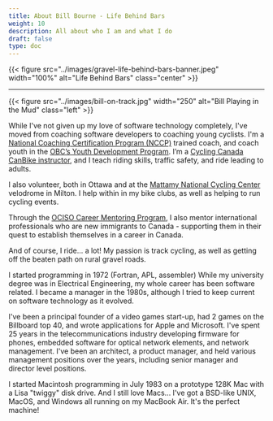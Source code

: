 ```yaml
---
title: About Bill Bourne - Life Behind Bars
weight: 10
description: All about who I am and what I do
draft: false
type: doc
---
```


{{< figure src="../images/gravel-life-behind-bars-banner.jpeg" width="100%" alt="Life Behind Bars" class="center" >}}

***

{{< figure src="../images/bill-on-track.jpg" width="250" alt="Bill Playing in the Mud" class="left" >}}

While I've not given up my love of software technology completely, I've moved from coaching software developers to coaching young cyclists. I'm a [National Coaching Certification Program (NCCP)](https://coach.ca/national-coaching-certification-program) trained coach, and coach youth in the [OBC’s Youth Development Program](https://www.ottawabicycleclub.ca/index.php/youth-program). I’m a [Cycling Canada CanBike instructor](https://canbikecanada.ca/), and I teach riding skills, traffic safety, and ride leading to adults.

I also volunteer, both in Ottawa and at the [Mattamy National Cycling Center](https://www.milton.ca/en/arts-and-recreation/mattamy-national-cycling-centre.aspx) velodrome in Milton. I help within in my bike clubs, as well as helping to run cycling events.

Through the [OCISO Career Mentoring Program](https://ociso.org/career-mentorship/), I also mentor international professionals who are new immigrants to Canada - supporting them in their quest to establish themselves in a career in Canada. 

And of course, I ride... a lot! My passion is track cycling, as well as getting off the beaten path on rural gravel roads.

I started programming in 1972 (Fortran, APL, assembler) While my university degree
was in Electrical Engineering, my whole career has been software related.
I became a manager in the 1980s, although I tried to keep current on software technology as it evolved.

I've been a principal founder of a video games start-up, had 2 games on the Billboard top 40, and
wrote applications for Apple and Microsoft. I've spent 25 years in the telecommunications industry developing firmware for phones, embedded software for optical network elements, and network management.
I've been an architect, a product manager, and held various management positions over the years, including senior manager and director level positions.

I started Macintosh programming in July 1983 on a prototype 128K Mac with a Lisa "twiggy" disk drive.
And I still love Macs... I've got a BSD-like UNIX, MacOS, and Windows all running on my MacBook Air. It's the perfect machine!
